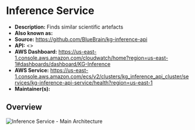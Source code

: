 # Inference Service

- **Description:** Finds similar scientific artefacts
- **Also known as:**
- **Source:** <https://github.com/BlueBrain/kg-inference-api>
- **API:** <>
- **AWS Dashboard:** <https://us-east-1.console.aws.amazon.com/cloudwatch/home?region=us-east-1#dashboards/dashboard/KG-Inference>
- **AWS Service:** <https://us-east-1.console.aws.amazon.com/ecs/v2/clusters/kg_inference_api_cluster/services/kg-inference-api-service/health?region=us-east-1>
- **Maintainer(s):**

## Overview

![Inference Service - Main Architecture](resources/1_main.drawio.svg)
